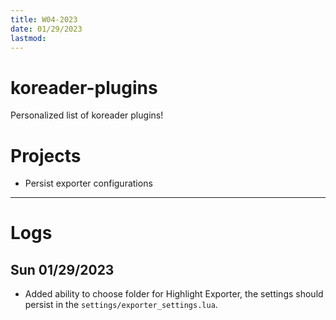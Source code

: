```yaml
---
title: W04-2023
date: 01/29/2023
lastmod: 
---
```

# koreader-plugins

Personalized list of koreader plugins!


# Projects
+ Persist exporter configurations

---
# Logs

## Sun 01/29/2023
+ Added ability to choose folder for Highlight Exporter, the settings should
  persist in the `settings/exporter_settings.lua`.

